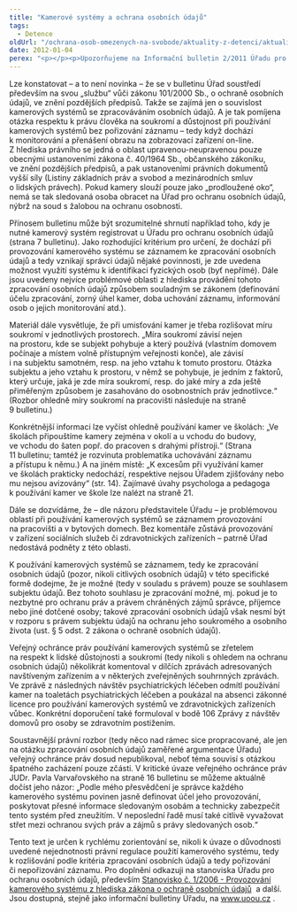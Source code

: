 ```yaml
---
title: "Kamerové systémy a ochrana osobních údajů"
tags:
  - Detence
oldUrl: "/ochrana-osob-omezenych-na-svobode/aktuality-z-detenci/aktuality-z-detenci-2012/kamerove-systemy-a-ochrana-osobnich-udaju/"
date: 2012-01-04
perex: "<p></p><p>Upozorňujeme na Informační bulletin 2/2011 Úřadu pro ochranu osobních údajů, který se zaměřuje na problematiku používání kamerových systémů. Je přístupný na internetových stránkách Úřadu a může obsahovat informace užitečné i zařízením navštěvovaným ochráncem v rámci systematických návštěv. </p>"
---
```


<!-- imported from the old website -->

<p>Lze konstatovat – a to není novinka – že se v bulletinu Úřad soustředí především na svou „službu“ vůči zákonu 101/2000 Sb., o ochraně osobních údajů, ve znění pozdějších předpisů. Takže se zajímá jen o souvislost kamerových systémů se zpracováváním osobních údajů. A je tak pomíjena otázka respektu k právu člověka na soukromí a důstojnost při používání kamerových systémů bez pořizování záznamu – tedy když dochází k monitorování a přenášení obrazu na zobrazovací zařízení on-line. Z hlediska právního se jedná o oblast upravenou-neupravenou pouze obecnými ustanoveními zákona č. 40/1964 Sb., občanského zákoníku, ve znění pozdějších předpisů, a pak ustanoveními právních dokumentů vyšší síly (Listiny základních práv a svobod a mezinárodních smluv o lidských právech). Pokud kamery slouží pouze jako „prodloužené oko“, nemá se tak sledovaná osoba obracet na Úřad pro ochranu osobních údajů, nýbrž na soud s žalobou na ochranu osobnosti.</p><p>Přínosem bulletinu může být srozumitelné shrnutí například toho, kdy je nutné kamerový systém registrovat u Úřadu pro ochranu osobních údajů (strana 7 bulletinu). Jako rozhodující kritérium pro určení, že dochází při provozování kamerového systému se záznamem ke zpracování osobních údajů a tedy vznikají správci údajů nějaké povinnosti, je zde uvedena možnost využití systému k identifikaci fyzických osob (byť nepřímé). Dále jsou uvedeny nejvíce problémové oblasti z hlediska provádění tohoto zpracování osobních údajů způsobem souladným se zákonem (definování účelu zpracování, zorný úhel kamer, doba uchování záznamu, informování osob o jejich monitorování atd.).</p><p>Materiál dále vysvětluje, že při umisťování kamer je třeba rozlišovat míru soukromí v jednotlivých prostorech. „Míra soukromí závisí nejen na prostoru, kde se subjekt pohybuje a který používá (vlastním domovem počínaje a místem volně přístupným veřejnosti konče), ale závisí i na subjektu samotném, resp. na jeho vztahu k tomuto prostoru. Otázka subjektu a jeho vztahu k prostoru, v němž se pohybuje, je jedním z faktorů, který určuje, jaká je zde míra soukromí, resp. do jaké míry a zda ještě přiměřeným způsobem je zasahováno do osobnostních práv jednotlivce.“ (Rozbor ohledně míry soukromí na pracovišti následuje na straně 9 bulletinu.)</p><p>Konkrétnější informaci lze vyčíst ohledně používání kamer ve školách: „Ve školách připouštíme kamery zejména v okolí a u vchodu do budovy, ve vchodu do šaten popř. do pracoven s drahými přístroji.“ (Strana 11 bulletinu; tamtéž je rozvinuta problematika uchovávání záznamu a přístupu k němu.) A na jiném místě: „K excesům při využívání kamer ve školách prakticky nedochází, respektive nejsou Úřadem zjišťovány nebo mu nejsou avizovány“ (str. 14). Zajímavé úvahy psychologa a pedagoga k používání kamer ve škole lze nalézt na straně 21.</p><p>Dále se dozvídáme, že – dle názoru představitele Úřadu – je problémovou oblastí při používání kamerových systémů se záznamem provozování na pracovišti a v bytových domech. Bez komentáře zůstává provozování v zařízení sociálních služeb či zdravotnických zařízeních – patrně Úřad nedostává podněty z této oblasti. </p><p>K používání kamerových systémů se záznamem, tedy ke zpracování osobních údajů (pozor, nikoli citlivých osobních údajů) v této specifické formě dodejme, že je možné (tedy v souladu s právem) pouze se souhlasem subjektu údajů. Bez tohoto souhlasu je zpracování možné, mj. pokud je to nezbytné pro ochranu práv a právem chráněných zájmů správce, příjemce nebo jiné dotčené osoby; takové zpracování osobních údajů však nesmí být v rozporu s právem subjektu údajů na ochranu jeho soukromého a osobního života (ust. § 5 odst. 2 zákona o ochraně osobních údajů). </p><p>Veřejný ochránce práv používání kamerových systémů se zřetelem na respekt k lidské důstojnosti a soukromí (tedy nikoli s ohledem na ochranu osobních údajů) několikrát komentoval v dílčích zprávách adresovaných navštíveným zařízením a v některých zveřejněných souhrnných zprávách. Ve zprávě z následných návštěv psychiatrických léčeben odmítl používání kamer na toaletách psychiatrických léčeben a poukázal na absenci zákonné licence pro používání kamerových systémů ve zdravotnických zařízeních vůbec. Konkrétní doporučení také formuloval v bodě 106 Zprávy z návštěv domovů pro osoby se zdravotním postižením. </p><p>Soustavnější právní rozbor (tedy něco nad rámec sice propracované, ale jen na otázku zpracování osobních údajů zaměřené argumentace Úřadu) veřejný ochránce práv dosud nepublikoval, neboť téma souvisí s otázkou špatného zacházení pouze zčásti. V kritické úvaze veřejného ochránce práv JUDr. Pavla Varvařovského na straně 16 bulletinu se můžeme aktuálně dočíst jeho názor: „Podle mého přesvědčení je správce každého kamerového systému povinen jasně definovat účel jeho provozování, poskytovat přesné informace sledovaným osobám a technicky zabezpečit tento systém před zneužitím. V neposlední řadě musí také citlivě vyvažovat střet mezi ochranou svých práv a zájmů s právy sledovaných osob.“</p>Tento text je určen k rychlému zorientování se, nikoli k úvaze o důvodnosti uvedené nejednotnosti právní regulace použití kamerového systému, tedy k rozlišování podle kritéria zpracování osobních údajů a tedy pořizování či nepořizování záznamu. Pro doplnění odkazuji na stanoviska Úřadu pro ochranu osobních údajů, především <a title="Otevření do nového okna" href="http://www.uoou.cz/files/stanovisko_2006_1.pdf" class="-" target="_blank">Stanovisko č. 1/2006 - Provozování kamerového systému z hlediska zákona o ochraně osobních údajů</a>  a další. Jsou dostupná, stejně jako informační bulletiny Úřadu, na <a title="Otevření do nového okna" href="http://www.uoou.cz/" target="_blank">www.uoou.cz</a> .
